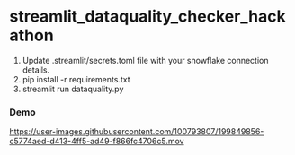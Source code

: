 # streamlit_dataquality_checker_hackathon

1. Update .streamlit/secrets.toml file with your snowflake connection details.
2. pip install -r requirements.txt
3. streamlit run dataquality.py


### Demo

https://user-images.githubusercontent.com/100793807/199849856-c5774aed-d413-4ff5-ad49-f866fc4706c5.mov

